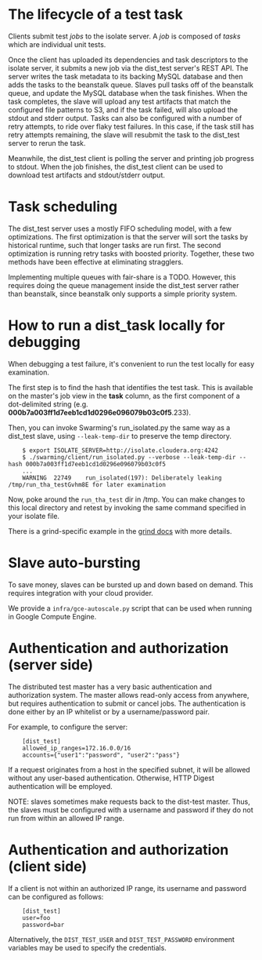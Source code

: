 # The lifecycle of a test task

Clients submit test *jobs* to the isolate server.
A *job* is composed of *tasks* which are individual unit tests.

Once the client has uploaded its dependencies and task descriptors to the isolate server, it submits a new job via the dist\_test server's REST API.
The server writes the task metadata to its backing MySQL database and then adds the tasks to the beanstalk queue.
Slaves pull tasks off of the beanstalk queue, and update the MySQL database when the task finishes.
When the task completes, the slave will upload any test artifacts that match the configured file patterns to S3, and if the task failed, will also upload the stdout and stderr output.
Tasks can also be configured with a number of retry attempts, to ride over flaky test failures. In this case, if the task still has retry attempts remaining, the slave will resubmit the task to the dist\_test server to rerun the task.

Meanwhile, the dist_test client is polling the server and printing job progress to stdout.
When the job finishes, the dist_test client can be used to download test artifacts and stdout/stderr output.

# Task scheduling

The dist_test server uses a mostly FIFO scheduling model, with a few optimizations.
The first optimization is that the server will sort the tasks by historical runtime, such that longer tasks are run first.
The second optimization is running retry tasks with boosted priority.
Together, these two methods have been effective at eliminating stragglers.

Implementing multiple queues with fair-share is a TODO.
However, this requires doing the queue management inside the dist\_test server rather than beanstalk, since beanstalk only supports a simple priority system.

# How to run a dist_task locally for debugging

When debugging a test failure, it's convenient to run the test locally for easy examination.

The first step is to find the hash that identifies the test task.
This is available on the master's job view in the **task** column, as the first component of a dot-delimited string (e.g. **000b7a003ff1d7eeb1cd1d0296e096079b03c0f5**.233).

Then, you can invoke Swarming's run\_isolated.py the same way as a dist\_test slave, using `--leak-temp-dir` to preserve the temp directory.

        $ export ISOLATE_SERVER=http://isolate.cloudera.org:4242
        $ ./swarming/client/run_isolated.py --verbose --leak-temp-dir --hash 000b7a003ff1d7eeb1cd1d0296e096079b03c0f5
        ...
        WARNING  22749    run_isolated(197): Deliberately leaking /tmp/run_tha_testGvhm8E for later examination

Now, poke around the `run_tha_test` dir in /tmp.
You can make changes to this local directory and retest by invoking the same command specified in your isolate file.

There is a grind-specific example in the [grind docs](grind.md) with more details.

# Slave auto-bursting

To save money, slaves can be bursted up and down based on demand.
This requires integration with your cloud provider.

We provide a `infra/gce-autoscale.py` script that can be used when running in Google Compute Engine.

# Authentication and authorization (server side)

The distributed test master has a very basic authentication and authorization system.
The master allows read-only access from anywhere, but requires authentication to
submit or cancel jobs. The authentication is done either by an IP whitelist or by
a username/password pair.

For example, to configure the server:

        [dist_test]
        allowed_ip_ranges=172.16.0.0/16
        accounts={"user1":"password", "user2":"pass"}

If a request originates from a host in the specified subnet, it will be allowed without
any user-based authentication. Otherwise, HTTP Digest authentication will be employed.

NOTE: slaves sometimes make requests back to the dist-test master. Thus, the slaves
must be configured with a username and password if they do not run from within an
allowed IP range.

# Authentication and authorization (client side)

If a client is not within an authorized IP range, its username and password can be
configured as follows:

        [dist_test]
        user=foo
        password=bar

Alternatively, the `DIST_TEST_USER` and `DIST_TEST_PASSWORD` environment variables may
be used to specify the credentials.
